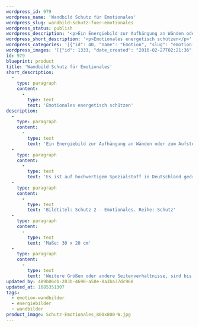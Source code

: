 ```yaml
---
wordpress_id: 979
wordpress_name: 'Wandbild Schutz für Emotionales'
wordpress_slug: wandbild-schutz-fuer-emotionales
wordpress_status: publish
wordpress_description: '<p>Ein Energiebild zur Aufhängung an Wänden oder zum Aufstellen im Raum mit einem aktivierbaren Informationsfeld zu: Schutz - Emotionales - Autarkie - Selbstliebe: Schutz, speziell für den Bereich des Emotionalen.</p><p>Es ist auf hochwertigem Spezialstoff in Deutschland gedruckt und sorgfältig in Handarbeit auf Holzkeilrahmen aufgezogen. Laut Herstellerangaben ist der farbintensive Druck 70 Jahre lichtecht, waschbar und in einem umweltorientierten Verfahren hergestellt. Der Oberstoff ist mit einer Spezialbeschichtung unterfüttert, so dass, bei Aufhängung an der Wand, der rückseitige Holzrahmen auch bei hellen Farben unsichtbar ist.</p><p>Bildtitel: Schutz 2 - Emotionales. Reihe: Schutz</p><p>Maße: 30 x 20 cm</p><p>Weitere Größen oder andere Seitenverhältnisse, sind bis 200 cm individuell für Sie innerhalb weniger Tage herstellbar. Bitte kontaktieren Sie uns hierfür unter <a href="mailto:info@elvedenverlag.de">info@elvedenverlag.de</a>.e</p><p><a href="https://my.feenbaum.de/anwendung-energie-wandbilder/">Anwendungshinweise</a>      <a href="https://my.feenbaum.de/produktinformation-wandbilder/">Produktinformationen</a></p>'
wordpress_short_description: '<p>Emotionales energetisch schützen</p>'
wordpress_categories: '[{"id": 40, "name": "Emotion", "slug": "emotion-wandbilder"}, {"id": 22, "name": "Energiebilder", "slug": "energiebilder"}, {"id": 24, "name": "Wandbilder", "slug": "wandbilder"}]'
wordpress_images: '[{"id": 1333, "date_created": "2016-02-27T02:21:36", "date_created_gmt": "2016-02-27T00:21:36", "date_modified": "2016-02-27T02:21:36", "date_modified_gmt": "2016-02-27T00:21:36", "src": "https://my.feenbaum.de/wp-content/uploads/2016/02/Schutz-Emotionales_800x800-W.jpg", "name": "Schutz-Emotionales_800x800-W", "alt": ""}]'
id: 979
blueprint: product
title: 'Wandbild Schutz für Emotionales'
short_description:
  -
    type: paragraph
    content:
      -
        type: text
        text: 'Emotionales energetisch schützen'
description:
  -
    type: paragraph
    content:
      -
        type: text
        text: 'Ein Energiebild zur Aufhängung an Wänden oder zum Aufstellen im Raum mit einem aktivierbaren Informationsfeld zu: Schutz - Emotionales - Autarkie - Selbstliebe: Schutz, speziell für den Bereich des Emotionalen.'
  -
    type: paragraph
    content:
      -
        type: text
        text: 'Es ist auf hochwertigem Spezialstoff in Deutschland gedruckt und sorgfältig in Handarbeit auf Holzkeilrahmen aufgezogen. Laut Herstellerangaben ist der farbintensive Druck 70 Jahre lichtecht, waschbar und in einem umweltorientierten Verfahren hergestellt. Der Oberstoff ist mit einer Spezialbeschichtung unterfüttert, so dass, bei Aufhängung an der Wand, der rückseitige Holzrahmen auch bei hellen Farben unsichtbar ist.'
  -
    type: paragraph
    content:
      -
        type: text
        text: 'Bildtitel: Schutz 2 - Emotionales. Reihe: Schutz'
  -
    type: paragraph
    content:
      -
        type: text
        text: 'Maße: 30 x 20 cm'
  -
    type: paragraph
    content:
      -
        type: text
        text: 'Weitere Größen oder andere Seitenverhältnisse, sind bis 200 cm individuell für Sie innerhalb weniger Tage herstellbar. Bitte kontaktieren Sie uns hierfür unter info@elvedenverlag.de.e'
updated_by: 489b06db-283b-4690-a50e-8a3ba37dc968
updated_at: 1685351307
tags:
  - emotion-wandbilder
  - energiebilder
  - wandbilder
product_image: Schutz-Emotionales_800x800-W.jpg
---
```

